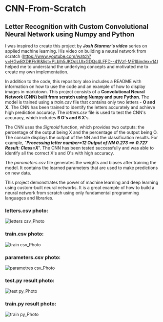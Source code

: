 # CNN-From-Scratch
## Letter Recognition with Custom Convolutional Neural Network using Numpy and Python

I was inspired to create this project by ***Josh Starmer's video*** series on applied machine learning. His video on building a neural network from scratch (https://www.youtube.com/watch?v=HGwBXDKFk9I&list=PLblh5JKOoLUIxGDQs4LFFD--41Vzf-ME1&index=14) helped me to understand the underlying concepts and motivated me to create my own implementation. 

In addition to the code, this repository also includes a README with information on how to use the code and an example of how to display images in markdown.
This project consists of a **Convolutional Neural Network (CNN) built from scratch using Numpy and pure Python**. The model is trained using a *train.csv* file that contains only two letters - **O and X.** The CNN has been trained to identify the letters accurately and achieve high prediction accuracy. The *letters.csv* file is used to test the CNN's accuracy, which includes **6 O's and 6 X**'s.  

The CNN uses the *Sigmoid* function, which provides two outputs: the percentage of the output being X and the percentage of the output being O. The console displays the output of the NN and the classification results. For example, "***Processing letter number=12 Output of NN 0.273 ==> 0.727 Result: Class=X***". The CNN has been tested successfully and was able to identify all the correct X's and O's with high accuracy. 

The *parameters.csv* file generates the weights and biases after training the model. It contains the learned parameters that are used to make predictions on new data. 


This project demonstrates the power of machine learning and deep learning using custom-built neural networks. It is a great example of how to build a neural network from scratch using only fundamental programming languages and libraries.


### letters.csv photo: 
![letters csv_Photo](https://user-images.githubusercontent.com/92310650/220184740-de1ce4d9-d521-4de4-8f5b-01f7b56566e1.PNG)

### train.csv photo:
![train csv_Photo](https://user-images.githubusercontent.com/92310650/220184819-dbae75c5-45b7-47d2-adce-efa9c75cdaf3.PNG)

### parameters.csv photo:
![parametres csv_Photo](https://user-images.githubusercontent.com/92310650/220184845-1b97f732-43be-4d2a-9fa1-43c1d3a19915.PNG)

### test.py result photo:
![test py_Photo](https://user-images.githubusercontent.com/92310650/220185025-70bccae8-c877-4ad8-898f-fa1a3e09f6cf.PNG)

### train.py result photo:
![train py_Photo](https://user-images.githubusercontent.com/92310650/220186191-06889cf8-85f8-470c-9068-fc333372488c.PNG)
